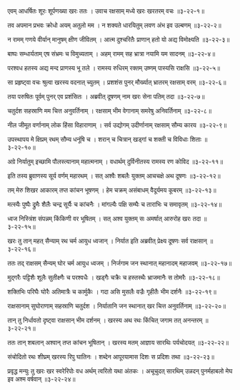 एवम् आधर्षितः शूरः शूर्पणख्या खरः ततः ।
उवाच रक्षसाम् मध्ये खरः खरतरम् वचः ॥३-२२-१॥

तव अपमान प्रभवः क्रोधो अयम् अतुलो मम ।
न शक्यते धारयितुम् लवण अंभ इव उल्बणम् ॥३-२२-२॥

न रामम् गणये वीर्यान् मानुषम् क्षीण जीवितम् ।
आत्म दुश्चरितैः प्राणान् हतो यो अद्य विमोक्ष्यति ॥३-२२-३॥

बाष्पः सम्धार्यताम् एष संभ्रमः च विमुच्यताम् ।
अहम् रामम् सह भ्रात्रा नयामि यम सादनम् ॥३-२२-४॥

परश्वध हतस्य अद्य मन्द प्राणस्य भू तले ।
रामस्य रुधिरम् रक्तम् उष्णम् पास्यसि राक्षसि ॥३-२२-५॥

सा प्रहृष्ट्वा वचः श्रुत्वा खरस्य वदनात् च्युतम् ।
प्रशशंस पुनर् मौर्ख्यात् भ्रातरम् रक्षसाम् वरम् ॥३-२२-६॥

तया परुषितः पूर्वम् पुनर् एव प्रशंसितः ।
अब्रवीत् दूषणम् नाम खरः सेना पतिम् तदा ॥३-२२-७॥

चतुर्दश सहस्राणि मम चित्त अनुवर्तिनाम् ।
रक्षसाम् भीम वेगानाम् समरेषु अनिवर्तिनाम् ॥३-२२-८॥

नील जीमूत वर्णानाम्  लोक हिंसा विहाराणाम् ।
सर्व उद्योगम् उदीर्णानाम् रक्षसाम् सौम्य कारय  ॥३-२२-९॥

उपस्थापय मे क्षिप्रम् रथम् सौम्य धनूंषि च ।
शरान् च चित्रान् खड्गां च शक्ती च विविधाः शिताः ॥३-२२-१०॥

अग्रे निर्यातुम् इच्छामि पौलस्त्यानाम् महात्मनाम् ।
वधार्थम् दुर्विनीतस्य रामस्य रण कोविद ॥३-२२-११॥

इति तस्य ब्रुवाणस्य सूर्य वर्णम् महारथम् ।
सत् अश्वैः शबलैः युक्तम् आचचक्षे अथ दूषणः ॥३-२२-१२॥

तम् मेरु शिखर आकारम् तप्त कांचन भूषणम् ।
हेम चक्रम् असंबाधम् वैदूर्यमय कूबरम् ॥३-२२-१३॥

मत्स्यैः पुष्पैः द्रुमैः शैलैः चन्द्र सूर्यैः च कांचनैः ।
मांगल्यैः पक्षि सम्घैः च ताराभिः च समावृतम् ॥३-२२-१४॥

ध्वज निस्त्रिंश संपन्नम् किंकिणी वर भूषितम् ।
सत् अश्व युक्तम् सः अमर्षात् आरुरोह खरः तदा ॥३-२२-१५॥

खरः तु तान्  महत् सैन्याम् रथ चर्म आयुध ध्वजान् ।
निर्यात इति अब्रवीत् प्रेक्ष्य दूषणः सर्व राक्षसान् ॥३-२२-१६॥

ततः तद् राक्षसम् सैन्यम् घोर चर्म आयुध ध्वजम् ।
निर्जगाम जन स्थानात् महानादम् महाजवम् ॥३-२२-१७॥

मुद्गरैः पट्टिशैः शूलैः सुतीक्ष्णैः च परश्वधैः ।
खड्गैः चक्रैः च हस्तस्थैः भ्राजमानैः स तोमरैः ॥३-२२-१८॥

शक्तिभिः परिघैः घोरैः अतिमात्रैः च कार्मुकैः ।
गदा असि मुसलैः वज्रैः गृहीतैः भीम दर्शनैः ॥३-२२-१९॥

राक्षसानाम् सुघोराणाम् सहस्राणि चतुर्दश ।
निर्यातानि जन स्थानात् खर चित्त अनुवर्तिनाम् ॥३-२२-२०॥

तान् तु निर्धावतो दृष्ट्वा राक्षसान् भीम दर्शनम् ।
खरस्य अथ रथः किंचित् जगाम तत् अनन्तरम् ॥३-२२-२१॥

ततः तान् शबलान् अश्वान् तप्त कांचन भूषितान् ।
खरस्य मतम् आज्ञाय सारथिः पर्यचोदयत् ॥३-२२-२२॥

संचोदितो रथः शीघ्रम् खरस्य रिपु घातिनः ।
शब्देन आपूरयामास दिशः स प्रदिशः तथा ॥३-२२-२३॥

प्रवृद्ध मन्युः तु खरः खर स्वरेरिपोः वध अर्थम् त्वरितो यथा अंतकः ।
अचूचुदत् सारथिम् उन्नदन् पुनर्महाबलो मेघ इव अश्म वर्षवान् ॥३-२२-२४॥

